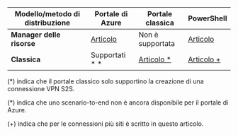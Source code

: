 |**Modello/metodo di distribuzione**| **Portale di Azure** | **Portale classica** | **PowerShell**|
|---|---|---|---|
|**Manager delle risorse** | [Articolo](vpn-gateway-howto-site-to-site-resource-manager-portal.md)|Non è supportata |[Articolo](..articles/vpn-gateway/vpn-gateway-create-site-to-site-rm-powershell.md) |
|**Classica** |Supportati * *| [Articolo *](../articles/vpn-gateway/vpn-gateway-site-to-site-create.md)|[Articolo +](..articles/vpn-gateway/vpn-gateway-multi-site.md) |


(*) indica che il portale classico solo supportino la creazione di una connessione VPN S2S.

(*) indica che uno scenario-to-end non è ancora disponibile per il portale di Azure.

(+) indica che per le connessioni più siti è scritto in questo articolo.



